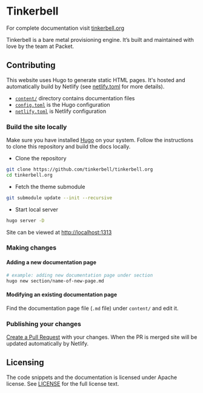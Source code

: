 # Tinkerbell

For complete documentation visit [tinkerbell.org](https://tinkerbell.org/)

Tinkerbell is a bare metal provisioning engine.
It’s built and maintained with love by the team at Packet.

## Contributing

This website uses Hugo to generate static HTML pages.
It's hosted and automatically build by Netlify (see [netlify.toml](./netlify.toml "View file") for more details).

- [`content/`](./content/ "View the directory") directory contains
  documentation files
- [`config.toml`](./config.toml "View file") is the Hugo configuration
- [`netlify.toml`](./netlify.toml "View file") is Netlify
  configuration

### Build the site locally

Make sure you have installed [Hugo](https://gohugo.io/getting-started/installing/) on your system.
Follow the instructions to clone this repository and build the docs locally.

- Clone the repository

```sh
git clone https://github.com/tinkerbell/tinkerbell.org
cd tinkerbell.org
```

- Fetch the theme submodule

```sh
git submodule update --init --recursive
```

- Start local server

```sh
hugo server -D
```

Site can be viewed at [http://localhost:1313](http://localhost:1313)

### Making changes

#### Adding a new documentation page

```sh
# example: adding new documentation page under section
hugo new section/name-of-new-page.md
```

#### Modifying an existing documentation page

Find the documentation page file (`.md` file) under `content/` and edit it.

### Publishing your changes

[Create a Pull Request](https://help.github.com/en/articles/creating-a-pull-request) with your changes.
When the PR is merged site will be updated automatically by Netlify.

## Licensing

The code snippets and the documentation is licensed under Apache license.
See [LICENSE](./LICENSE) for the full license text.
